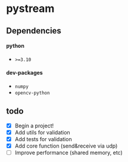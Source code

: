 # pystream

## Dependencies
#### python
- `>=3.10`

#### dev-packages
- `numpy`
- `opencv-python`

## todo
- [x] Begin a project!
- [x] Add utils for validation
- [x] Add tests for validation
- [x] Add core function (send&receive via udp)
- [ ] Improve performance (shared memory, etc)
